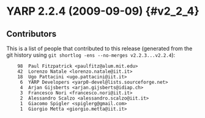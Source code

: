 YARP 2.2.4 (2009-09-09)                                                {#v2_2_4}
=======================

Contributors
------------

This is a list of people that contributed to this release (generated from the
git history using `git shortlog -ens --no-merges v2.2.3...v2.2.4`):

```
    98	Paul Fitzpatrick <paulfitz@alum.mit.edu>
    42	Lorenzo Natale <lorenzo.natale@iit.it>
    18	Ugo Pattacini <ugo.pattacini@iit.it>
     6	YARP Developers <yarp0-devel@lists.sourceforge.net>
     4	Arjan Gijsberts <arjan.gijsberts@idiap.ch>
     3	Francesco Nori <francesco.nori@iit.it>
     2	Alessandro Scalzo <alessandro.scalzo@iit.it>
     1	Giacomo Spigler <spiglerg@gmail.com>
     1	Giorgio Metta <giorgio.metta@iit.it>
```
